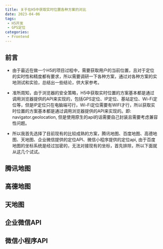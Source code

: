```yaml
---
title: 关于在H5中获取实时位置各种方案的对比
date: 2023-04-06
tags:
 - H5开发
 - GPS定位
categories:
 - Frontend
---
```


## 前言

+ 由于最近在做一个H5的项目过程中，需要获取用户的当前位置，且对于定位的实时性和精度都有要求，所以需要调研一下各种方案，通过对各种方案的实地测试和实验，总结出一些结论，供大家参考。

+ 准所周知，由于浏览器的安全策略，H5中获取实时位置的方案基本都是通过调用浏览器提供的API来实现的，包括GPS定位、IP定位、基站定位、Wi-Fi定位等，但是IP定位只在电脑端可行，Wi-Fi定位需要有WIFI才行，所以获取实时位置的方案基本都是通过调用浏览器提供的API来实现的。即: navigator.geolocation, 但是使用原生的api的话需要自己封装且需要考虑兼容性问题。

+ 所以我首先选择了目前现有的比较成熟的方案，腾讯地图、百度地图、高德地图、天地图、企业微信提供的定位API、微信小程序提供的定位api, 由于百度地图的坐标系统是经过加密的，无法对接现有的坐标，首先排除，所以下面就从这几个试试。

## 腾讯地图

## 高德地图

## 天地图

## 企业微信API

## 微信小程序API